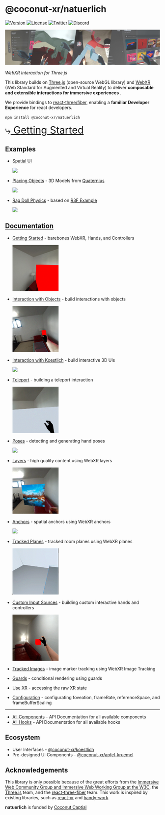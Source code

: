 # @coconut-xr/natuerlich

[![Version](https://img.shields.io/npm/v/@coconut-xr/natuerlich?style=flat-square)](https://npmjs.com/package/@coconut-xr/natuerlich)
[![License](https://img.shields.io/github/license/coconut-xr/natuerlich.svg?style=flat-square)](https://github.com/coconut-xr/natuerlich/blob/master/LICENSE)
[![Twitter](https://img.shields.io/twitter/follow/coconut_xr?style=flat-square)](https://twitter.com/coconut_xr)
[![Discord](https://img.shields.io/discord/1087727032240185424?style=flat-square&label=discord)](https://discord.gg/RbyaXJJaJM)

![header image](./images/header.jpg)

_WebXR Interaction for Three.js_

This library builds on [Three.js](https://github.com/mrdoob/three.js) (open-source WebGL library) and [WebXR](https://immersiveweb.dev/) (Web Standard for Augmented and Virtual Reality) to deliver **composable and extensible interactions for immersive experiences** .

We provide bindings to [react-three/fiber](https://github.com/pmndrs/react-three-fiber), enabling a **familiar Developer Experience** for react developers.

`npm install @coconut-xr/natuerlich`

<span style="font-size: 2rem">⤷[ Getting Started](https://coconut-xr.github.io/natuerlich/#/getting-started)</span>

## Examples

- [Spatial UI](https://codesandbox.io/s/natuerlich-spatual-ui-example-xmdpvq?file=/src/app.tsx)

    <img src="./images/spatial-ui-example.gif"  width="300">

- [Placing Objects](https://codesandbox.io/s/natuerlich-placing-objects-3q74pk?file=/src/app.tsx) - 3D Models from [Quaternius](https://quaternius.com/)

    <img src="./images/placing-objects.gif"  width="200">

- [Rag Doll Physics](https://codesandbox.io/s/natuerlich-ragdoll-physics-j2q7mc?file=/src/App.js) - based on [R3F Example](https://codesandbox.io/s/wdzv4)

    <img src="./images/rag-doll.gif"  width="200">

## [Documentation](https://coconut-xr.github.io/natuerlich)

- [Getting Started](https://coconut-xr.github.io/natuerlich/#/getting-started) - barebones WebXR, Hands, and Controllers

    <img src="./barebones.gif"  width="150">

- [Interaction with Objects](https://coconut-xr.github.io/natuerlich/#/object-interaction) - build interactions with objects

    <img src="./object-draggable.gif"  width="150">

- [Interaction with Koestlich](https://coconut-xr.github.io/natuerlich/#/koestlich-interaction) - build interactive 3D UIs

    <img src="./koestlich-interactable.gif" width="150">

- [Teleport](https://coconut-xr.github.io/natuerlich/#/teleport) - building a teleport interaction

    <img src="./teleport.gif"  width="150">

- [Poses](https://coconut-xr.github.io/natuerlich/#/poses) - detecting and generating hand poses

    <img src="./poses.gif"  width="150">


- [Layers](https://coconut-xr.github.io/natuerlich/#/layers) - high quality content using WebXR layers

    <img src="./layer.gif"  width="150">

- [Anchors](https://coconut-xr.github.io/natuerlich/#/anchors) - spatial anchors using WebXR anchors

    <img src="./anchor.gif"  width="150">

- [Tracked Planes](https://coconut-xr.github.io/natuerlich/#/planes) - tracked room planes using WebXR planes

    <img src="./tracked-planes.gif"  width="150">

- [Custom Input Sources](https://coconut-xr.github.io/natuerlich/#/custom-input) - building custom interactive hands and controllers

    <img src="./fist-grab-hand.gif"  width="150">

- [Tracked Images](https://coconut-xr.github.io/natuerlich/#/images) - image marker tracking using WebXR Image Tracking
- [Guards](https://coconut-xr.github.io/natuerlich/#/guards) - conditional rendering using guards
- [Use XR](https://coconut-xr.github.io/natuerlich/#/use-xr) - accessing the raw XR state
- [Configuration](https://coconut-xr.github.io/natuerlich/#/configuration) - configurating foveation, frameRate, referenceSpace, and frameBufferScaling
---

- [All Components](https://coconut-xr.github.io/natuerlich/#/all-components) - API Documentation for all available components
- [All Hooks](https://coconut-xr.github.io/natuerlich/#/all-hooks) - API Documentation for all available hooks

## Ecosystem

- User Interfaces - [@coconut-xr/koestlich](https://github.com/coconut-xr/koestlich)
- Pre-designed UI Components - [@coconut-xr/apfel-kruemel](https://github.com/coconut-xr/apfel-kruemel)

## Acknowledgements

This library is only possible because of the great efforts from the [Immersive Web Community Group and Immersive Web Working Group at the W3C](https://github.com/immersive-web), the [Three.js](https://github.com/mrdoob/three.js) team, and the [react-three-fiber](https://github.com/pmndrs/react-three-fiber) team. This work is inspired by existing libraries, such as [react-xr](https://github.com/pmndrs/react-xr) and [handy-work](https://github.com/AdaRoseCannon/handy-work).

**natuerlich** is funded by [Coconut Captial](https://coconut.capital/)
